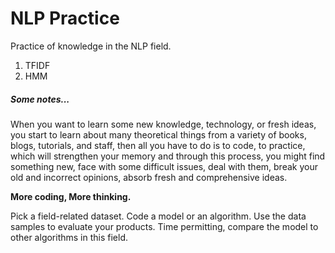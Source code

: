 # NLP Practice
Practice of knowledge in the NLP field.

1. TFIDF
2. HMM



##### Some notes...

When you want to learn some new knowledge, technology, or fresh ideas, you start to learn about many theoretical things from a variety of books, blogs, tutorials, and staff, then all you have to do is to code, to practice, which will strengthen your memory and through this process, you might find something new, face with some difficult issues, deal with them, break your old and incorrect opinions, absorb fresh and comprehensive ideas.

**More coding, More thinking.**

Pick a field-related dataset. Code a model or an algorithm. Use the data samples to evaluate your products. Time permitting, compare the model to other algorithms in this field.
